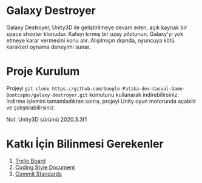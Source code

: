 # Galaxy Destroyer

Galaxy Destroyer, Unity3D ile geliştirilmeye devam eden, açık kaynak bir space shooter klonudur. Kafayı kırmış bir uzay pilotunun, Galaxy'yi yok etmeye karar vermesini konu alır.
Alışılmışın dışında, oyuncuya kötü karakteri oynama deneyimi sunar. 

# Proje Kurulum

Projeyi ```git clone https://github.com/Google-Patika-dev-Casual-Game-Bootcapms/galaxy-destroyer.git``` komutunu kullanarak indirebilirsiniz. İndirme işlemini tamamladıktan sonra, 
projeyi Unity oyun motorunda açabilir ve çalıştırabilirsiniz. 

Not: Unity3D sürümü 2020.3.3f1

# Katkı İçin Bilinmesi Gerekenler

1. [Trello Board](https://trello.com/b/INHWJi7z/casual-game-bootcamp-board)
2. [Coding Style Document](https://trello.com/c/8wJ2rfKF/476-kodlama-standartlar%C4%B1-dok%C3%BCman%C4%B1)
3. [Commit Standards](https://trello.com/c/CRKZJ8a5/564-git-commit-standards)
